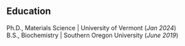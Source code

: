 
## Education
Ph.D., Materials Science | University of Vermont (_Jan 2024_)								       		 			        		
B.S., Biochemistry | Southern Oregon University (_June 2019_)
